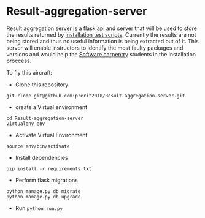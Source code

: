 # Result-aggregation-server

Result aggregation server is a flask api and server that will be used to store the results returned by [installation test scripts](https://github.com/wking/swc-setup-installation-test). Currently the results are not being stored and thus no useful information is being extracted out of it.
This server will enable instructors to identify the most faulty packages and versions and would help the [Software carpentry](http://software-carpentry.org/) students in the installation proccess.

To fly this aircraft:

* Clone this repository
```
git clone git@github.com:prerit2010/Result-aggregation-server.git
```

* create a Virtual environment
```
cd Result-aggregation-server
virtualenv env
```
* Activate Virtual Environment
```
source env/bin/activate
```
* Install dependencies
```
pip install -r requirements.txt`
```
* Perform flask migrations
```
python manage.py db migrate
python manage.py db upgrade
```
* Run
`python run.py`